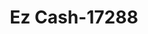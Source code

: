 ---
f_zip-code: 70056
f_state-code: LA
title: Ez Cash-17288
f_phone: 504-367-0016
f_city-only: Terrytown
f_address: 601 Terry Parkway Suite U Terrytown
f_location-unique-id: '17288'
slug: ez-cash-17288
updated-on: '2024-05-30T13:46:58.046Z'
created-on: '2024-05-30T13:36:59.803Z'
published-on: '2024-05-30T13:54:32.469Z'
f_city-state: cms/city/terrytown-la.md
f_company: cms/company/ez-cash.md
f_state: cms/state/louisiana.md
layout: '[payday-loan].html'
tags: payday-loan
---